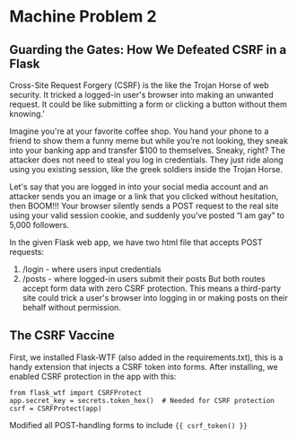 # Machine Problem 2


## Guarding the Gates: How We Defeated CSRF in a Flask
Cross-Site Request Forgery (CSRF) is the like the Trojan Horse of web security. It tricked a logged-in user's browser into making an unwanted request. It could be like submitting a form or clicking a button without them knowing.'

Imagine you're at your favorite coffee shop. You hand your phone to a friend to show them a funny meme but while you’re not looking, they sneak into your banking app and transfer $100 to themselves. Sneaky, right? The attacker does not need to steal you log in credentials. They just ride along using you existing session, like the greek soldiers inside the Trojan Horse.

Let's say that you are logged in into your social media account and an attacker sends you an image or a link that you clicked without hesitation, then BOOM!!! Your browser silently sends a POST request to the real site using your valid session cookie, and suddenly you’ve posted “I am gay” to 5,000 followers.

In the given Flask web app, we have two html file that accepts POST requests:
1. /login - where users input credentials
2. /posts - where logged-in users submit their posts
But both routes accept form data with zero CSRF protection. This means a third-party site could trick a user's browser into logging in or making posts on their behalf without permission.

## The CSRF Vaccine
First, we installed Flask-WTF (also added in the requirements.txt), this is a handy extension that injects a CSRF token into forms. After installing, we enabled CSRF protection in the app with this:
```
from flask_wtf import CSRFProtect
app.secret_key = secrets.token_hex()  # Needed for CSRF protection
csrf = CSRFProtect(app)
```
Modified all POST-handling forms to include `{{ csrf_token() }}`